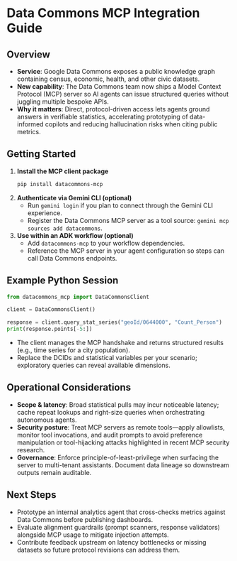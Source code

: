 # Data Commons MCP Integration Guide

## Overview
- **Service**: Google Data Commons exposes a public knowledge graph containing census, economic, health, and other civic datasets.
- **New capability**: The Data Commons team now ships a Model Context Protocol (MCP) server so AI agents can issue structured queries without juggling multiple bespoke APIs.
- **Why it matters**: Direct, protocol-driven access lets agents ground answers in verifiable statistics, accelerating prototyping of data-informed copilots and reducing hallucination risks when citing public metrics.

## Getting Started
1. **Install the MCP client package**
   ```bash
   pip install datacommons-mcp
   ```
2. **Authenticate via Gemini CLI (optional)**
   - Run `gemini login` if you plan to connect through the Gemini CLI experience.
   - Register the Data Commons MCP server as a tool source: `gemini mcp sources add datacommons`.
3. **Use within an ADK workflow (optional)**
   - Add `datacommons-mcp` to your workflow dependencies.
   - Reference the MCP server in your agent configuration so steps can call Data Commons endpoints.

## Example Python Session
```python
from datacommons_mcp import DataCommonsClient

client = DataCommonsClient()

response = client.query_stat_series("geoId/0644000", "Count_Person")
print(response.points[-5:])
```
- The client manages the MCP handshake and returns structured results (e.g., time series for a city population).
- Replace the DCIDs and statistical variables per your scenario; exploratory queries can reveal available dimensions.

## Operational Considerations
- **Scope & latency**: Broad statistical pulls may incur noticeable latency; cache repeat lookups and right-size queries when orchestrating autonomous agents.
- **Security posture**: Treat MCP servers as remote tools—apply allowlists, monitor tool invocations, and audit prompts to avoid preference manipulation or tool-hijacking attacks highlighted in recent MCP security research.
- **Governance**: Enforce principle-of-least-privilege when surfacing the server to multi-tenant assistants. Document data lineage so downstream outputs remain auditable.

## Next Steps
- Prototype an internal analytics agent that cross-checks metrics against Data Commons before publishing dashboards.
- Evaluate alignment guardrails (prompt scanners, response validators) alongside MCP usage to mitigate injection attempts.
- Contribute feedback upstream on latency bottlenecks or missing datasets so future protocol revisions can address them.
